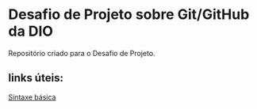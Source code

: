# Desafio de Projeto sobre Git/GitHub da DIO
Repositório criado para o Desafio de Projeto.


## links úteis:
[Sintaxe básica](https://www.markdownguide.org/basic-syntax/)
